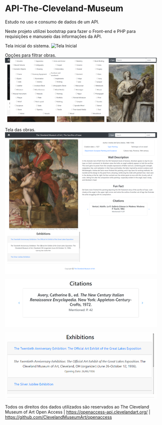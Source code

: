 # API-The-Cleveland-Museum
Estudo no uso e consumo de dados de um API.

Neste projeto utilizei bootstrap para fazer o Front-end e PHP para requisições e manuseio das informações da API.

Tela inicial do sistema.
![Tela Inicial](/readme-data/telaInicial.png)

Opções para filtrar obras.
![Filtro de obras](/readme-data/filtro.png)

Tela das obras.
![Tela Obra](/readme-data/telaArte.png)

![Citações](/readme-data/citations.gif)

![Exibições](/readme-data/exhibitions.gif)

Todos os direitos dos dados utilizados são reservados ao The Cleveland Museum of Art Open Access | https://openaccess-api.clevelandart.org/ | https://github.com/ClevelandMuseumArt/openaccess
